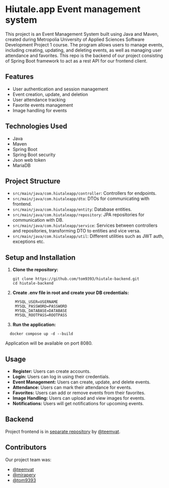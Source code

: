 # Hiutale.app Event management system

This project is an Event Management System built using Java and Maven, created during Metropolia University of Applied Sciences Software Development Project 1 course. The program allows users to manage events, including creating, updating, and deleting events, as well as managing user attendance and favorites. This repo is the backend of our project consisting of Spring Boot framework to act as a rest API for our frontend client.

## Features

- User authentication and session management
- Event creation, update, and deletion
- User attendance tracking
- Favorite events management
- Image handling for events

## Technologies Used

- Java
- Maven
- Spring Boot
- Spring Boot security
- Json web token
- MariaDB

## Project Structure

- `src/main/java/com.hiutaleapp/controller`: Controllers for endpoints.
- `src/main/java/com.hiutaleapp/dto`: DTOs for communicating with frontend.
- `src/main/java/com.hiutaleapp/entity`: Database entities.
- `src/main/java/com.hiutaleapp/repository`: JPA repositories for communication with DB.
- `src/main/java/com.hiutaleapp/service`: Services between controllers and repositories, transforming DTO to entities and vice versa.
- `src/main/java/com.hiutaleapp/util`: Different utilities such as JWT auth, exceptions etc.

## Setup and Installation

1. **Clone the repository:**
   ```
   git clone https://github.com/tom9393/hiutale-backend.git
   cd hiutale-backend
   ```

2. **Create .env file in root and create your DB credentials:**
   ```
    MYSQL_USER=USERNAME
    MYSQL_PASSWORD=PASSWORD
    MYSQL_DATABASE=DATABASE
    MYSQL_ROOTPASS=ROOTPASS
   ```

3. **Run the application:**
  ```
    docker compose up -d --build
  ```
Application will be available on port 8080.

## Usage

- **Register:** Users can create accounts.
- **Login:** Users can log in using their credentials.
- **Event Management:** Users can create, update, and delete events.
- **Attendance:** Users can mark their attendance for events.
- **Favorites:** Users can add or remove events from their favorites.
- **Image Handling:** Users can upload and view images for events.
- **Notifications:** Users will get notifications for upcoming events.

## Backend

Project frontend is in [separate repository](https://github.com/teemvat/hiutale-frontend) by [@teemvat](https://github.com/teemvat).


## Contributors
Our project team was:
- [@teemvat](https://github.com/teemvat)
- [@mirapery](https://github.com/mirapery)
- [@tom9393](https://github.com/tom9393)

  